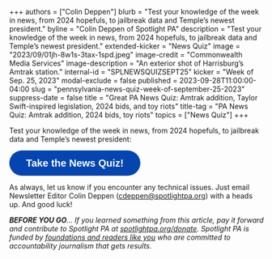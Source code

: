 +++
authors = ["Colin Deppen"]
blurb = "Test your knowledge of the week in news, from 2024 hopefuls, to jailbreak data and Temple’s newest president."
byline = "Colin Deppen of Spotlight PA"
description = "Test your knowledge of the week in news, from 2024 hopefuls, to jailbreak data and Temple’s newest president."
extended-kicker = "News Quiz"
image = "2023/09/01jh-8w1s-3tax-1spd.jpeg"
image-credit = "Commonwealth Media Services"
image-description = "An exterior shot of Harrisburg’s Amtrak station."
internal-id = "SPLNEWSQUIZSEPT25"
kicker = "Week of Sep. 25, 2023"
modal-exclude = false
published = 2023-09-28T11:00:00-04:00
slug = "pennsylvania-news-quiz-week-of-september-25-2023"
suppress-date = false
title = "Great PA News Quiz: Amtrak addition, Taylor Swift-inspired legislation, 2024 bids, and toy riots"
title-tag = "PA News Quiz: Amtrak addition, 2024 bids, toy riots"
topics = ["News Quiz"]
+++

Test your knowledge of the week in news, from 2024 hopefuls, to jailbreak data and Temple’s newest president:

<button data-tf-popup="n1qhHGXm" data-tf-opacity="100" data-tf-size="100" data-tf-iframe-props="title=SPL News Quiz Week 36 - Sept. 18" data-tf-transitive-search-params data-tf-medium="snippet" style="all:unset;font-family:Helvetica,Arial,sans-serif;display:inline-block;max-width:100%;white-space:nowrap;overflow:hidden;text-overflow:ellipsis;background-color:#0445AF;color:#fff;font-size:20px;border-radius:25px;padding:0 33px;font-weight:bold;height:50px;cursor:pointer;line-height:50px;text-align:center;margin:0;text-decoration:none;">Take the News Quiz!</button><script src="//embed.typeform.com/next/embed.js"></script>

As always, let us know if you encounter any technical issues. Just email Newsletter Editor Colin Deppen (cdeppen@spotlightpa.org) with a heads up. And good luck!

<strong><em>BEFORE YOU GO</em></strong><em>… If you learned something from this article, pay it forward and contribute to Spotlight PA at </em><a href="http://spotlightpa.org/donate"><em>spotlightpa.org/donate</em></a><em>. Spotlight PA is funded by </em><a href="https://www.spotlightpa.org/support"><em>foundations and readers like you</em></a><em> who are committed to accountability journalism that gets results.</em>

